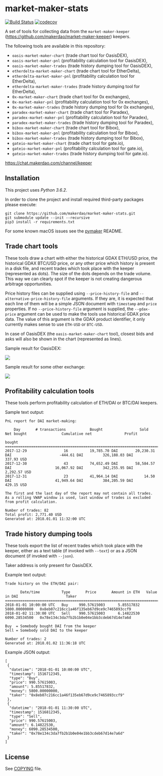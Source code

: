 # market-maker-stats

[![Build Status](https://travis-ci.org/makerdao/market-maker-stats.svg?branch=master)](https://travis-ci.org/makerdao/market-maker-stats)
[![codecov](https://codecov.io/gh/makerdao/market-maker-stats/branch/master/graph/badge.svg)](https://codecov.io/gh/makerdao/market-maker-stats)

A set of tools for collecting data from the `market-maker-keeper`
(<https://github.com/makerdao/market-maker-keeper>) keepers.

The following tools are available in this repository:
* `oasis-market-maker-chart` (trade chart tool for OasisDEX),
* `oasis-market-maker-pnl` (profitability calculation tool for OasisDEX),
* `oasis-market-maker-trades` (trade history dumping tool for OasisDEX),
* `etherdelta-market-maker-chart` (trade chart tool for EtherDelta),
* `etherdelta-market-maker-pnl` (profitability calculation tool for EtherDelta),
* `etherdelta-market-maker-trades` (trade history dumping tool for EtherDelta),
* `0x-market-maker-chart` (trade chart tool for 0x exchanges),
* `0x-market-maker-pnl` (profitability calculation tool for 0x exchanges),
* `0x-market-maker-trades` (trade history dumping tool for 0x exchanges),
* `paradex-market-maker-chart` (trade chart tool for Paradex),
* `paradex-market-maker-pnl` (profitability calculation tool for Paradex),
* `paradex-market-maker-trades` (trade history dumping tool for Paradex),
* `bibox-market-maker-chart` (trade chart tool for Bibox),
* `bibox-market-maker-pnl` (profitability calculation tool for Bibox),
* `bibox-market-maker-trades` (trade history dumping tool for Bibox),
* `gateio-market-maker-chart` (trade chart tool for gate.io),
* `gateio-market-maker-pnl` (profitability calculation tool for gate.io),
* `gateio-market-maker-trades` (trade history dumping tool for gate.io).

<https://chat.makerdao.com/channel/keeper>


## Installation

This project uses *Python 3.6.2*.

In order to clone the project and install required third-party packages please execute:
```
git clone https://github.com/makerdao/market-maker-stats.git
git submodule update --init --recursive
pip3 install -r requirements.txt
```

For some known macOS issues see the [pymaker](https://github.com/makerdao/pymaker) README.


## Trade chart tools

These tools draw a chart with either the historical GDAX ETH/USD price, the historical GDAX BTC/USD price,
or any other price which history is present in a disk file, and recent trades which took place with the keeper
(represented as dots). The size of the dots depends on the trade volume. This way we can clearly
spot if the keeper is not creating dangerous arbitrage opportunities.

Price history files can be supplied using `--price-history-file` and `--alternative-price-history-file`
arguments. If they are, it is expected that each line of them will be a simple JSON document with `timestamp`
and `price` properties. If no `--price-history-file` argument is supplied, the `--gdax-price` argument
can be used to make the tools use historical GDAX price data. The value of this argument is the GDAX
product identifier, it only currently makes sense to use `ETH-USD` or `BTC-USD`.

In case of OasisDEX (the `oasis-market-maker-chart` tool), closest bids and asks will also be shown
in the chart (represented as lines).

Sample result for OasisDEX:

![](https://s10.postimg.org/qzzbyuzxl/oasis_server1_1.png)

Sample result for some other exchange:

![](https://s10.postimg.org/u83tbvjmh/etherdelta_server1_1.png)


## Profitability calculation tools

These tools perform profitability calculation of ETH/DAI or BTC/DAI keepers.

Sample text output:

```
PnL report for DAI market-making:

    Day       # transactions           Bought                 Sold                    Net bought                Cumulative net               Profit          
                                                                                                                    bought                                   
=============================================================================================================================================================
2017-12-29                 16          19,785.70 DAI        20,230.31 DAI                      -444.61 DAI         326,188.03 DAI                  337.93 USD
2017-12-30                 43          74,652.49 DAI        58,584.57 DAI                    16,067.92 DAI         342,255.95 DAI                2,292.57 USD
2017-12-31                 23          41,964.14 DAI            14.50 DAI                    41,949.64 DAI         384,205.59 DAI                  429.15 USD

The first and the last day of the report may not contain all trades.
As a rolling VWAP window is used, last window of trades is excluded from profit calculation.

Number of trades: 82
Total profit: 2,771.40 USD
Generated at: 2018.01.01 11:32:00 UTC
```


## Trade history dumping tools

These tools export the list of recent trades which took place with the keeper, either as a text table
(if invoked with `--text`) or as a JSON document (if invoked with `--json`).

Taker address is only present for OasisDEX.

Example text output:

```
Trade history on the ETH/DAI pair:

       Date/time          Type       Price       Amount in ETH   Value in DAI                      Taker
===========================================================================================================================
2018-01-01 10:00:00 UTC   Buy     990.57615003      5.85517832   5800.00000000   0x8eb07c216cc1a46f135eb67d9ce9c7465893ccf9
2018-01-02 11:30:00 UTC   Sell    990.57615003      6.14822530   6090.28534500   0x78e134c3da7fb2b1b0e04e1bb3cdeb67d14e7a6d

Buy  = Somebody bought DAI from the keeper
Sell = Somebody sold DAI to the keeper

Number of trades: 2
Generated at: 2018.01.02 11:36:18 UTC
```

Example JSON output:
```
[
 {
  "datetime": "2018-01-01 10:00:00 UTC",
  "timestamp": 1516712345,
  "type": "Buy",
  "price": 990.57615003,
  "amount": 5.85517832,
  "money": 5800.00000000,
  "taker": "0x8eb07c216cc1a46f135eb67d9ce9c7465893ccf9"
 },
 {
  "datetime": "2018-01-01 11:30:00 UTC",
  "timestamp": 1516812345,
  "type": "Sell",
  "price": 990.57615003,
  "amount": 6.14822530,
  "money": 6090.28534500,
  "taker": "0x78e134c3da7fb2b1b0e04e1bb3cdeb67d14e7a6d"
 }
]
```


## License

See [COPYING](https://github.com/makerdao/market-maker-stats/blob/master/COPYING) file.
